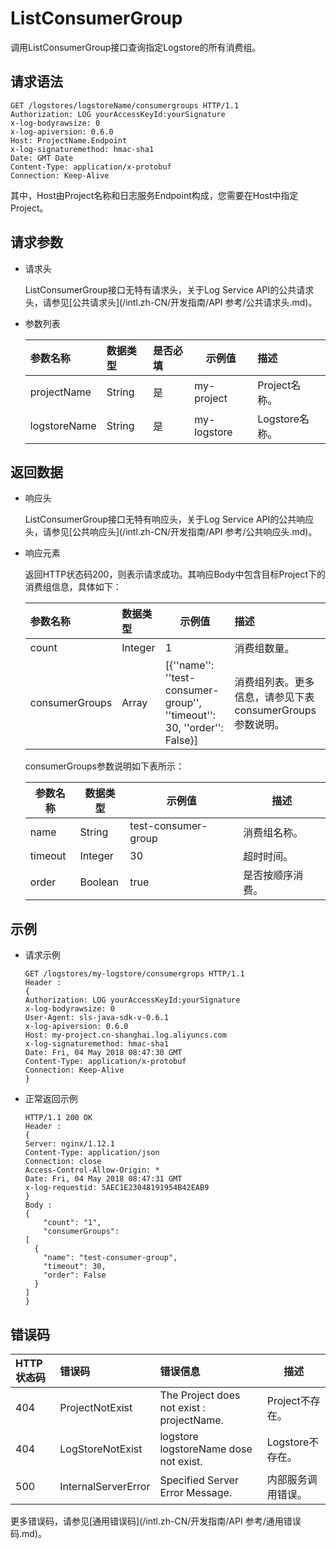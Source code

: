# ListConsumerGroup

调用ListConsumerGroup接口查询指定Logstore的所有消费组。

## 请求语法

```
GET /logstores/logstoreName/consumergroups HTTP/1.1
Authorization: LOG yourAccessKeyId:yourSignature
x-log-bodyrawsize: 0
x-log-apiversion: 0.6.0
Host: ProjectName.Endpoint
x-log-signaturemethod: hmac-sha1
Date: GMT Date
Content-Type: application/x-protobuf
Connection: Keep-Alive
```

其中，Host由Project名称和日志服务Endpoint构成，您需要在Host中指定Project。

## 请求参数

-   请求头

    ListConsumerGroup接口无特有请求头，关于Log Service API的公共请求头，请参见[公共请求头](/intl.zh-CN/开发指南/API 参考/公共请求头.md)。

-   参数列表

    |参数名称|数据类型|是否必填|示例值|描述|
    |:---|:---|:---|---|:-|
    |projectName|String|是|my-project|Project名称。|
    |logstoreName|String|是|my-logstore|Logstore名称。|


## 返回数据

-   响应头

    ListConsumerGroup接口无特有响应头，关于Log Service API的公共响应头，请参见[公共响应头](/intl.zh-CN/开发指南/API 参考/公共响应头.md)。

-   响应元素

    返回HTTP状态码200，则表示请求成功。其响应Body中包含目标Project下的消费组信息，具体如下：

    |参数名称|数据类型|示例值|描述|
    |:---|:---|---|:-|
    |count|Integer|1|消费组数量。|
    |consumerGroups|Array|\[\{''name'': ''test-consumer-group'', ''timeout'': 30, ''order'': False\}\]|消费组列表。更多信息，请参见下表consumerGroups参数说明。|

    consumerGroups参数说明如下表所示：

    |参数名称|数据类型|示例值|描述|
    |----|----|---|--|
    |name|String|test-consumer-group|消费组名称。|
    |timeout|Integer|30|超时时间。|
    |order|Boolean|true|是否按顺序消费。|


## 示例

-   请求示例

    ```
    GET /logstores/my-logstore/consumergrops HTTP/1.1
    Header :
    {
    Authorization: LOG yourAccessKeyId:yourSignature
    x-log-bodyrawsize: 0
    User-Agent: sls-java-sdk-v-0.6.1
    x-log-apiversion: 0.6.0
    Host: my-project.cn-shanghai.log.aliyuncs.com
    x-log-signaturemethod: hmac-sha1
    Date: Fri, 04 May 2018 08:47:30 GMT
    Content-Type: application/x-protobuf
    Connection: Keep-Alive
    }
    ```

-   正常返回示例

    ```
    HTTP/1.1 200 OK
    Header :
    {
    Server: nginx/1.12.1
    Content-Type: application/json
    Connection: close
    Access-Control-Allow-Origin: *
    Date: Fri, 04 May 2018 08:47:31 GMT
    x-log-requestid: 5AEC1E23048191954B42EAB9
    }
    Body :
    {
        "count": "1",
        "consumerGroups": 
    [
      {
        "name": "test-consumer-group",
        "timeout": 30,
        "order": False
      }
    ]
    }
    ```


## 错误码

|HTTP状态码|错误码|错误信息|描述|
|:------|:--|:---|--|
|404|ProjectNotExist|The Project does not exist : projectName.|Project不存在。|
|404|LogStoreNotExist|logstore logstoreName dose not exist.|Logstore不存在。|
|500|InternalServerError|Specified Server Error Message.|内部服务调用错误。|

更多错误码，请参见[通用错误码](/intl.zh-CN/开发指南/API 参考/通用错误码.md)。

